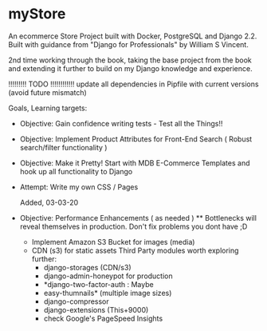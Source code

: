 # myStore
An ecommerce Store Project built with Docker, PostgreSQL and Django 2.2.
Built with guidance from "Django for Professionals" by William S Vincent.

2nd time working through the book, taking the base project from the book and extending it further to build
on my Django knowledge and experience.


  !!!!!!!!!    TODO    !!!!!!!!!!!!
  update all dependencies in Pipfile with current versions (avoid future mismatch)

Goals, Learning targets:
  - Objective: Gain confidence writing tests - Test all the Things!!
  - Objective: Implement Product Attributes for Front-End Search ( Robust search/filter functionality )
  - Objective: Make it Pretty! Start with MDB E-Commerce Templates and hook up all functionality to Django
  - Attempt: Write my own CSS / Pages

    Added, 03-03-20
  - Objective: Performance Enhancements ( as needed )
    ** Bottlenecks will reveal themselves in production. Don't fix problems you dont have ;D
     - Implement Amazon S3 Bucket for images (media)
     - CDN (s3) for static assets
     Third Party modules worth exploring further:
       - django-storages (CDN/s3)
       - django-admin-honeypot for production
       - *django-two-factor-auth : Maybe
       - easy-thumnails* (multiple image sizes)
       - django-compressor
       - django-extensions (This+9000)
       - check Google's PageSpeed Insights
